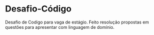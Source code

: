 # Desafio-Código
 Desafio de Codigo para vaga de estágio. 
 Feito resolução propostas em questões para apresentar com linguagem de domínio.

 
